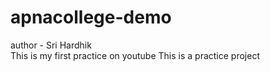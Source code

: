 # apnacollege-demo
author - Sri Hardhik
<br>
This is my first practice on youtube
This is a practice project


